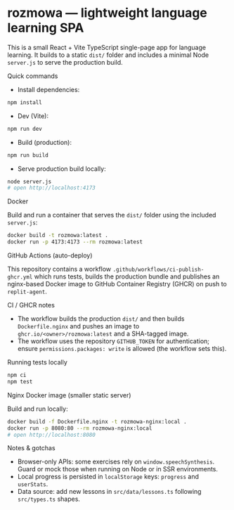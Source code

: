 # rozmowa — lightweight language learning SPA

This is a small React + Vite TypeScript single-page app for language learning. It builds to a static `dist/` folder and includes a minimal Node `server.js` to serve the production build.

Quick commands

- Install dependencies:

```bash
npm install
```

- Dev (Vite):

```bash
npm run dev
```

- Build (production):

```bash
npm run build
```

- Serve production build locally:

```bash
node server.js
# open http://localhost:4173
```

Docker

Build and run a container that serves the `dist/` folder using the included `server.js`:

```bash
docker build -t rozmowa:latest .
docker run -p 4173:4173 --rm rozmowa:latest
```

GitHub Actions (auto-deploy)

This repository contains a workflow `.github/workflows/ci-publish-ghcr.yml` which runs tests, builds the production bundle and publishes an nginx-based Docker image to GitHub Container Registry (GHCR) on push to `replit-agent`.

CI / GHCR notes

- The workflow builds the production `dist/` and then builds `Dockerfile.nginx` and pushes an image to `ghcr.io/<owner>/rozmowa:latest` and a SHA-tagged image.
- The workflow uses the repository `GITHUB_TOKEN` for authentication; ensure `permissions.packages: write` is allowed (the workflow sets this).

Running tests locally

```bash
npm ci
npm test
```

Nginx Docker image (smaller static server)

Build and run locally:

```bash
docker build -f Dockerfile.nginx -t rozmowa-nginx:local .
docker run -p 8080:80 --rm rozmowa-nginx:local
# open http://localhost:8080
```

Notes & gotchas

- Browser-only APIs: some exercises rely on `window.speechSynthesis`. Guard or mock those when running on Node or in SSR environments.
- Local progress is persisted in `localStorage` keys: `progress` and `userStats`.
- Data source: add new lessons in `src/data/lessons.ts` following `src/types.ts` shapes.
